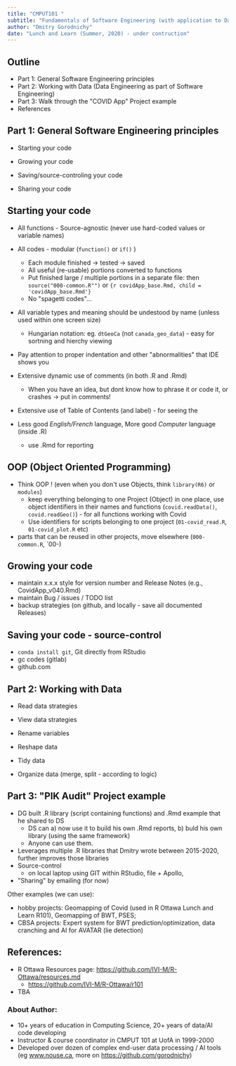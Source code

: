 ```yaml
---
title: "CMPUT101 "
subtitle: "Fundamentals of Software Engineering (with application to Data Engineering)"
author: "Dmitry Gorodnichy"
date: "Lunch and Learn (Summer, 2020) - under contruction"
---
```



## Outline

- Part 1: General Software Engineering principles
- Part 2: Working with Data (Data Engineering as part of Software Engineering)
- Part 3: Walk through  the "COVID App" Project example
- References 


## Part 1: General Software Engineering principles



- Starting your code

- Growing your code

- Saving/source-controling your code

- Sharing your code


## Starting your code

- All functions - Source-agnostic (never use hard-coded values or variable names)
- All codes - modular (`function()` or `if()` )
  - Each module finished -> tested -> saved
  - All useful (re-usable) portions converted to functions
  - Put finished large / multiple portions in a separate file: then  `source("000-common.R"")` or `{r covidApp_base.Rmd, child = 'covidApp_base.Rmd'}`
  - No  "spagetti codes"... 
  
- All variable types and meaning should be undestood by name (unless used within one screen size)
  - Hungarian notation: eg. `dtGeoCa` (not `canada_geo_data`) - easy for sortning and hierchy viewing

- Pay attention to proper indentation and other "abnormalities" that IDE shows you

- Extensive dynamic use of comments (in both .R and .Rmd)
  - When you have an  idea, but dont know how to phrase it or code it, or crashes -> put in comments!
  
- Extensive use of Table of Contents (and label) - for seeing the   
  
- Less good *English/French* language, More good _Computer_ language (inside .R)
  - use .Rmd for reporting
  
  
## OOP (Object Oriented Programming)

- Think OOP ! (even when you don't use Objects, think `library(R6)` or `modules`)
  - keep everything belonging to one Project (Object) in one place, use object identifiers in their names and functions (`covid.readData()`, `covid.readGeo()`) - for all functions working with Covid
  - Use identifiers for scripts belonging to one project (`01-covid_read.R`, `01-covid_plot.R` etc)
- parts that can be reused in other projects, move elsewhere (`000-common.R`, `00-)


## Growing your code


- maintain x.x.x style for version number and Release Notes (e.g., CovidApp_v040.Rmd)
- maintain Bug / issues / TODO list 
- backup strategies (on github, and locally - save all documented Releases)


##  Saving your code - source-control

- `conda install git`, Git directly from RStudio
- gc codes (gitlab)
- github.com

<!-- - https://blog.developer.atlassian.com/the-power-of-git-subtree/ -->



<!-- ## Sharing your code, working in a team -->

<!-- - By Email  -->
<!-- - Put it in Apollo -->
<!-- - AWS Code Commit  -->
<!-- - GC codes - All GC -->



## Part 2: Working with Data 


- Read data strategies

- View data strategies

- Rename variables

- Reshape data

- Tidy data

- Organize data (merge, split - according to logic)




## Part 3:  "PIK Audit" Project example

- DG built .R library (script containing functions) and .Rmd example that he shared to  DS
  - DS can a) now use it to build his own .Rmd reports,  b) buld his own library (using the same framework)
  - Anyone can use them. 
- Leverages multiple .R libraries that Dmitry wrote between 2015-2020, further improves those libraries
- Source-control  
  - on local laptop using GIT within RStudio, file + Apollo, 
- "Sharing"  by emailing (for now)


Other examples (we can use): 

- hobby projects: Geomapping of Covid (used in R Ottawa Lunch and Learn R101), Geomapping of BWT, PSES; 
- CBSA projects: Expert system for BWT prediction/optimization, data cranching and AI for AVATAR (lie detection) 






## References:

- R Ottawa Resources page: https://github.com/IVI-M/R-Ottawa/resources.md
  - https://github.com/IVI-M/R-Ottawa/r101
- TBA

### About Author:   

- 10+ years of education in Computing Science, 20+ years of data/AI code developing
- Instructor & course coordinator in CMPUT 101 at UofA in 1999-2000 
- Developed over dozen of complex end-user data processing  / AI tools (eg www.nouse.ca, more on https://github.com/gorodnichy)

